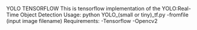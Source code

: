 YOLO TENSORFLOW
This is tensorflow implementation of the YOLO:Real-Time Object Detection
Usage: python YOLO_(small or tiny)_tf.py -fromfile (input image filename)
Requirements:
-Tensorflow
-Opencv2
